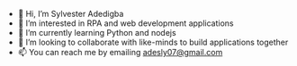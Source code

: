 - 👋 Hi, I’m Sylvester Adedigba
- 👀 I’m interested in RPA and web development applications
- 🌱 I’m currently learning Python and nodejs
- 💞️ I’m looking to collaborate with like-minds to build applications together
- 📫 You can reach me by emailing adesly07@gmail.com 

<!---
adesly07/adesly07 is a ✨ special ✨ repository because its `README.md` (this file) appears on your GitHub profile.
You can click the Preview link to take a look at your changes.
--->
